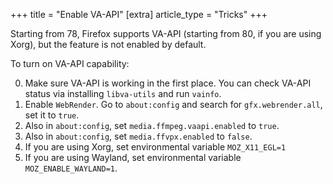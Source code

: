 +++
title = "Enable VA-API"
[extra]
article_type = "Tricks"
+++

Starting from 78, Firefox supports VA-API (starting from 80, if you are using Xorg), but the feature is not enabled by default.

To turn on VA-API capability:

0. Make sure VA-API is working in the first place. You can check VA-API status via installing `libva-utils` and run `vainfo`.
1. Enable `WebRender`. Go to `about:config` and search for `gfx.webrender.all`, set it to `true`.
2. Also in `about:config`, set `media.ffmpeg.vaapi.enabled` to `true`.
3. Also in `about:config`, set `media.ffvpx.enabled` to `false`.
4. If you are using Xorg, set environmental variable `MOZ_X11_EGL=1`
5. If you are using Wayland, set environmental variable `MOZ_ENABLE_WAYLAND=1`.
